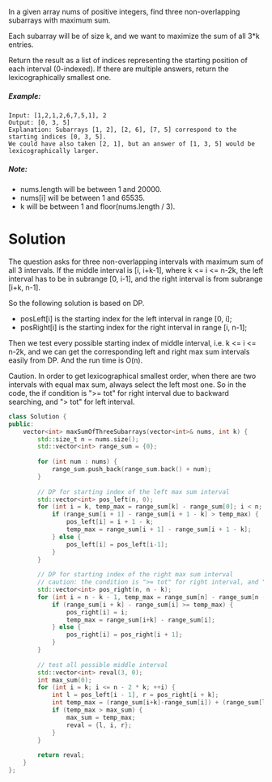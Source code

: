 In a given array nums of positive integers, find three non-overlapping subarrays with maximum sum.

Each subarray will be of size k, and we want to maximize the sum of all 3*k entries.

Return the result as a list of indices representing the starting position of each interval (0-indexed). If there are multiple answers, return the lexicographically smallest one.

##### Example:

```
Input: [1,2,1,2,6,7,5,1], 2
Output: [0, 3, 5]
Explanation: Subarrays [1, 2], [2, 6], [7, 5] correspond to the starting indices [0, 3, 5].
We could have also taken [2, 1], but an answer of [1, 3, 5] would be lexicographically larger.
```

##### Note:

* nums.length will be between 1 and 20000.
* nums[i] will be between 1 and 65535.
* k will be between 1 and floor(nums.length / 3).

# Solution

The question asks for three non-overlapping intervals with maximum sum of all 3 intervals. If the middle interval is [i, i+k-1], where k <= i <= n-2k, the left interval has to be in subrange [0, i-1], and the right interval is from subrange [i+k, n-1].

So the following solution is based on DP.

* posLeft[i] is the starting index for the left interval in range [0, i];
* posRight[i] is the starting index for the right interval in range [i, n-1]; 

Then we test every possible starting index of middle interval, i.e. k <= i <= n-2k, and we can get the corresponding left and right max sum intervals easily from DP. And the run time is O(n).

Caution. In order to get lexicographical smallest order, when there are two intervals with equal max sum, always select the left most one. So in the code, the if condition is ">= tot" for right interval due to backward searching, and "> tot" for left interval.


```cpp
class Solution {
public:
    vector<int> maxSumOfThreeSubarrays(vector<int>& nums, int k) {
        std::size_t n = nums.size();
        std::vector<int> range_sum = {0};
        
        for (int num : nums) {
            range_sum.push_back(range_sum.back() + num);
        }
        
        // DP for starting index of the left max sum interval
        std::vector<int> pos_left(n, 0);
        for (int i = k, temp_max = range_sum[k] - range_sum[0]; i < n; i++) {
            if (range_sum[i + 1] - range_sum[i + 1 - k] > temp_max) {
                pos_left[i] = i + 1 - k;
                temp_max = range_sum[i + 1] - range_sum[i + 1 - k];
            } else {
                pos_left[i] = pos_left[i-1];
            }
        }
        
        // DP for starting index of the right max sum interval
        // caution: the condition is ">= tot" for right interval, and "> tot" for left interval
        std::vector<int> pos_right(n, n - k);
        for (int i = n - k - 1, temp_max = range_sum[n] - range_sum[n - k]; i >= 0; --i) {
            if (range_sum[i + k] - range_sum[i] >= temp_max) {
                pos_right[i] = i;
                temp_max = range_sum[i+k] - range_sum[i];
            } else {
                pos_right[i] = pos_right[i + 1];
            }
        }
        
        // test all possible middle interval
        std::vector<int> reval(3, 0);
        int max_sum(0);
        for (int i = k; i <= n - 2 * k; ++i) {
            int l = pos_left[i - 1], r = pos_right[i + k];
            int temp_max = (range_sum[i+k]-range_sum[i]) + (range_sum[l+k]-range_sum[l]) + (range_sum[r+k]-range_sum[r]);
            if (temp_max > max_sum) {
                max_sum = temp_max;
                reval = {l, i, r};
            }
        }
        
        return reval;
    }
};
```
